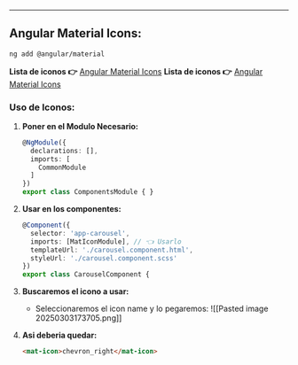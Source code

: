 
---
## Angular Material Icons:

```sh
ng add @angular/material
```

**Lista de iconos 👉**  [Angular Material Icons](https://fonts.google.com/icons?selected=Material+Symbols+Outlined:chevron_right:FILL@0;wght@400;GRAD@0;opsz@24&icon.size=24&icon.color=%23e3e3e3&icon.platform=web)
**Lista de iconos 👉**  [Angular Material Icons](https://fonts.google.com/icons?selected=Material+Symbols+Outlined:chevron_right:FILL@0;wght@400;GRAD@0;opsz@24&icon.size=24&icon.color=%23e3e3e3&icon.platform=web)

### Uso de Iconos:
1. **Poner en el Modulo Necesario:**
	```ts
	@NgModule({
	  declarations: [],
	  imports: [
	    CommonModule
	  ]
	})
	export class ComponentsModule { }
	```

2. **Usar en los componentes:**
	```ts
	@Component({
	  selector: 'app-carousel',
	  imports: [MatIconModule], // 👈 Usarlo
	  templateUrl: './carousel.component.html',
	  styleUrl: './carousel.component.scss'
	})
	export class CarouselComponent {
	```

3. **Buscaremos el icono a usar:**
	 - Seleccionaremos el icon name y lo pegaremos:
	![[Pasted image 20250303173705.png]]

4. **Asi deberia quedar:**
	```html
	<mat-icon>chevron_right</mat-icon>
	```























